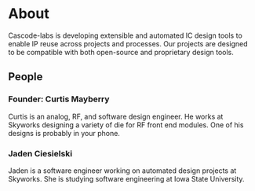 # About

Cascode-labs is developing extensible and automated IC design tools to enable 
IP reuse across projects and processes.  Our projects are designed to be 
compatible with both open-source and proprietary design tools.

## People

### Founder: Curtis Mayberry

Curtis is an analog, RF, and software design engineer.  He works at Skyworks
designing a variety of die for RF front end modules.  One of his designs is 
probably in your phone.

### Jaden Ciesielski

Jaden is a software engineer working on automated design projects at Skyworks.
She is studying software engineering at Iowa State University.  
